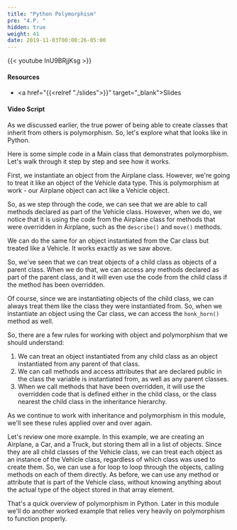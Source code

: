 ```yaml
---
title: "Python Polymorphism"
pre: "4.P. "
hidden: true
weight: 41
date: 2019-11-03T00:00:26-05:00
---
```


{{< youtube InU9BRjjKsg >}}

#### Resources

* <a href="{{<relref "./slides">}}" target="_blank">Slides</a>

#### Video Script

As we discussed earlier, the true power of being able to create classes that inherit from others is polymorphism. So, let's explore what that looks like in Python.

Here is some simple code in a Main class that demonstrates polymorphism. Let's walk through it step by step and see how it works.

First, we instantiate an object from the Airplane class. However, we're going to treat it like an object of the Vehicle data type. This is polymorphism at work - our Airplane object can act like a Vehicle object.

So, as we step through the code, we can see that we are able to call methods declared as part of the Vehicle class. However, when we do, we notice that it is using the code from the Airplane class for methods that were overridden in Airplane, such as the `describe()` and `move()` methods.

We can do the same for an object instantiated from the Car class but treated like a Vehicle. It works exactly as we saw above.

So, we've seen that we can treat objects of a child class as objects of a parent class. When we do that, we can access any methods declared as part of the parent class, and it will even use the code from the child class if the method has been overridden.

Of course, since we are instantiating objects of the child class, we can always treat them like the class they were instantiated from. So, when we instantiate an object using the Car class, we can access the `honk_horn()` method as well.

So, there are a few rules for working with object and polymorphism that we should understand:

1. We can treat an object instantiated from any child class as an object instantiated from any parent of that class.
2. We can call methods and access attributes that are declared public in the class the variable is instantiated from, as well as any parent classes.
3. When we call methods that have been overridden, it will use the overridden code that is defined either in the child class, or the class nearest the child class in the inheritance hierarchy.

As we continue to work with inheritance and polymorphism in this module, we'll see these rules applied over and over again.

Let's review one more example. In this example, we are creating an Airplane, a Car, and a Truck, but storing them all in a list of objects. Since they are all child classes of the Vehicle class, we can treat each object as an instance of the Vehicle class, regardless of which class was used to create them. So, we can use a for loop to loop through the objects, calling methods on each of them directly. As before, we can use any method or attribute that is part of the Vehicle class, without knowing anything about the actual type of the object stored in that array element.

That's a quick overview of polymorphism in Python. Later in this module we'll do another worked example that relies very heavily on polymorphism to function properly.
